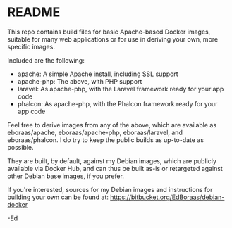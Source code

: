 # README #

This repo contains build files for basic Apache-based Docker images, suitable
for many web applications or for use in deriving your own, more specific images.

Included are the following:

- apache: A simple Apache install, including SSL support
- apache-php: The above, with PHP support
- laravel: As apache-php, with the Laravel framework ready for your app code
- phalcon: As apache-php, with the Phalcon framework ready for your app code

Feel free to derive images from any of the above, which are available as
eboraas/apache, eboraas/apache-php, eboraas/laravel, and eboraas/phalcon. I
do try to keep the public builds as up-to-date as possible.

They are built, by default, against my Debian images, which are publicly available
via Docker Hub, and can thus be built as-is or retargeted against other Debian
base images, if you prefer.

If you're interested, sources for my Debian images and instructions for
building your own can be found at:
  https://bitbucket.org/EdBoraas/debian-docker

-Ed